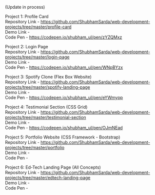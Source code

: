 (Update in process)

Project 1: Profile Card  
Repository Link - https://github.com/ShubhamSarda/web-development-projects/tree/master/profile-card  
Demo Link -  
Code Pen - https://codepen.io/shubham_ul/pen/zYZQMxz  

Project 2: Login Page  
Repository Link -  https://github.com/ShubhamSarda/web-development-projects/tree/master/login-page  
Demo Link -  
Code Pen - https://codepen.io/shubham_ul/pen/WNpBYzx  

Project 3: Spotify Clone (Flex Box Website)  
Repository Link -  https://github.com/ShubhamSarda/web-development-projects/tree/master/spotify-landing-page  
Demo Link -  
Code Pen -  https://codepen.io/shubham_ul/pen/eYWmypp  

Project 4: Testimonial Section (CSS Grid)  
Repository Link -  https://github.com/ShubhamSarda/web-development-projects/tree/master/testimonial-section  
Demo Link -   
Code Pen - https://codepen.io/shubham_ul/pen/OJmNEad  

Project 5: Portfolio Website (CSS Framework - Bootstrap)  
Repository Link - https://github.com/ShubhamSarda/web-development-projects/tree/master/portfolio   
Demo Link -   
Code Pen -   

Project 6: Ed-Tech Landing Page (All Concepts)  
Repository Link - https://github.com/ShubhamSarda/web-development-projects/tree/master/edtech-landing-page    
Demo Link -   
Code Pen -   
